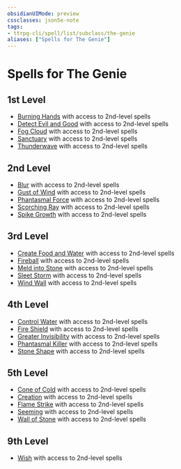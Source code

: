 ```yaml
---
obsidianUIMode: preview
cssclasses: json5e-note
tags:
- ttrpg-cli/spell/list/subclass/the-genie
aliases: ["Spells for The Genie"]
---
```

# Spells for The Genie

## 1st Level

- [Burning Hands](burning-hands-xphb "XPHB") with access to 2nd-level spells
- [Detect Evil and Good](detect-evil-and-good-xphb "XPHB") with access to 2nd-level spells
- [Fog Cloud](fog-cloud-xphb "XPHB") with access to 2nd-level spells
- [Sanctuary](sanctuary-xphb "XPHB") with access to 2nd-level spells
- [Thunderwave](thunderwave-xphb "XPHB") with access to 2nd-level spells

## 2nd Level

- [Blur](blur-xphb "XPHB") with access to 2nd-level spells
- [Gust of Wind](gust-of-wind-xphb "XPHB") with access to 2nd-level spells
- [Phantasmal Force](phantasmal-force-xphb "XPHB") with access to 2nd-level spells
- [Scorching Ray](scorching-ray-xphb "XPHB") with access to 2nd-level spells
- [Spike Growth](spike-growth-xphb "XPHB") with access to 2nd-level spells

## 3rd Level

- [Create Food and Water](create-food-and-water-xphb "XPHB") with access to 2nd-level spells
- [Fireball](fireball-xphb "XPHB") with access to 2nd-level spells
- [Meld into Stone](meld-into-stone-xphb "XPHB") with access to 2nd-level spells
- [Sleet Storm](sleet-storm-xphb "XPHB") with access to 2nd-level spells
- [Wind Wall](wind-wall-xphb "XPHB") with access to 2nd-level spells

## 4th Level

- [Control Water](control-water-xphb "XPHB") with access to 2nd-level spells
- [Fire Shield](fire-shield-xphb "XPHB") with access to 2nd-level spells
- [Greater Invisibility](greater-invisibility-xphb "XPHB") with access to 2nd-level spells
- [Phantasmal Killer](phantasmal-killer-xphb "XPHB") with access to 2nd-level spells
- [Stone Shape](stone-shape-xphb "XPHB") with access to 2nd-level spells

## 5th Level

- [Cone of Cold](cone-of-cold-xphb "XPHB") with access to 2nd-level spells
- [Creation](creation-xphb "XPHB") with access to 2nd-level spells
- [Flame Strike](flame-strike-xphb "XPHB") with access to 2nd-level spells
- [Seeming](seeming-xphb "XPHB") with access to 2nd-level spells
- [Wall of Stone](wall-of-stone-xphb "XPHB") with access to 2nd-level spells

## 9th Level

- [Wish](wish-xphb "XPHB") with access to 2nd-level spells